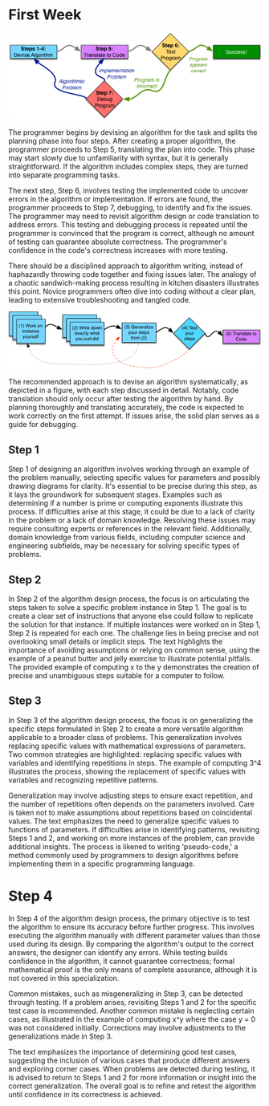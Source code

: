 # First Week

![The seven steps](/assets/clang-seven-steps.png)

The programmer begins by devising an algorithm for the task and splits the planning phase into four steps. After creating a proper algorithm,
the programmer proceeds to Step 5, translating the plan into code. This phase may start slowly due to unfamiliarity with syntax, but it is
generally straightforward. If the algorithm includes complex steps, they are turned into separate programming tasks.

The next step, Step 6, involves testing the implemented code to uncover errors in the algorithm or implementation. If errors are found, the
programmer proceeds to Step 7, debugging, to identify and fix the issues. The programmer may need to revisit algorithm design or code
translation to address errors. This testing and debugging process is repeated until the programmer is convinced that the program is correct,
although no amount of testing can guarantee absolute correctness. The programmer's confidence in the code's correctness increases with more testing.

There should be a disciplined approach to algorithm writing, instead of haphazardly throwing code together and fixing issues later. 
The analogy of a chaotic sandwich-making process resulting in kitchen disasters illustrates this point.
Novice programmers often dive into coding without a clear plan, leading to extensive troubleshooting and tangled code.

![The seven steps](/assets/clang-code-planning.png)

The recommended approach is to devise an algorithm systematically, as depicted in a figure, with each step discussed in detail.
Notably, code translation should only occur after testing the algorithm by hand. By planning thoroughly and translating accurately,
the code is expected to work correctly on the first attempt. If issues arise, the solid plan serves as a guide for debugging.

## Step 1
Step 1 of designing an algorithm involves working through an example of the problem manually, selecting specific values for parameters and 
possibly drawing diagrams for clarity. It's essential to be precise during this step, as it lays the groundwork for subsequent stages. 
Examples such as determining if a number is prime or computing exponents illustrate this process. If difficulties arise at this stage, 
it could be due to a lack of clarity in the problem or a lack of domain knowledge. Resolving these issues may require consulting experts or 
references in the relevant field. Additionally, domain knowledge from various fields, including computer science and engineering subfields, 
may be necessary for solving specific types of problems.

## Step 2
In Step 2 of the algorithm design process, the focus is on articulating the steps taken to solve a specific problem instance in Step 1. 
The goal is to create a clear set of instructions that anyone else could follow to replicate the solution for that instance. If multiple 
instances were worked on in Step 1, Step 2 is repeated for each one. The challenge lies in being precise and not overlooking small details or 
implicit steps. The text highlights the importance of avoiding assumptions or relying on common sense, using the example of a peanut butter and 
jelly exercise to illustrate potential pitfalls. The provided example of computing x to the y demonstrates the creation of precise and unambiguous 
steps suitable for a computer to follow.

## Step 3
In Step 3 of the algorithm design process, the focus is on generalizing the specific steps formulated in Step 2 to create a more versatile 
algorithm applicable to a broader class of problems. This generalization involves replacing specific values with mathematical expressions of 
parameters. Two common strategies are highlighted: replacing specific values with variables and identifying repetitions in steps. The example 
of computing 3^4 illustrates the process, showing the replacement of specific values with variables and recognizing repetitive patterns.

Generalization may involve adjusting steps to ensure exact repetition, and the number of repetitions often depends on the parameters involved. 
Care is taken not to make assumptions about repetitions based on coincidental values. The text emphasizes the need to generalize specific values 
to functions of parameters. If difficulties arise in identifying patterns, revisiting Steps 1 and 2, and working on more instances of the problem, 
can provide additional insights. The process is likened to writing 'pseudo-code,' a method commonly used by programmers to design algorithms 
before implementing them in a specific programming language.

# Step 4
In Step 4 of the algorithm design process, the primary objective is to test the algorithm to ensure its accuracy before further progress. 
This involves executing the algorithm manually with different parameter values than those used during its design. By comparing the algorithm's output to the correct answers, the designer can identify any errors. While testing builds confidence in the algorithm, it cannot guarantee correctness; formal mathematical proof is the only means of complete assurance, although it is not covered in this specialization.

Common mistakes, such as misgeneralizing in Step 3, can be detected through testing. If a problem arises, revisiting Steps 1 and 2 for the 
specific test case is recommended. Another common mistake is neglecting certain cases, as illustrated in the example of computing x^y where 
the case y = 0 was not considered initially. Corrections may involve adjustments to the generalizations made in Step 3.

The text emphasizes the importance of determining good test cases, suggesting the inclusion of various cases that produce different 
answers and exploring corner cases. When problems are detected during testing, it is advised to return to Steps 1 and 2 for more information 
or insight into the correct generalization. The overall goal is to refine and retest the algorithm until confidence in its correctness is achieved.


